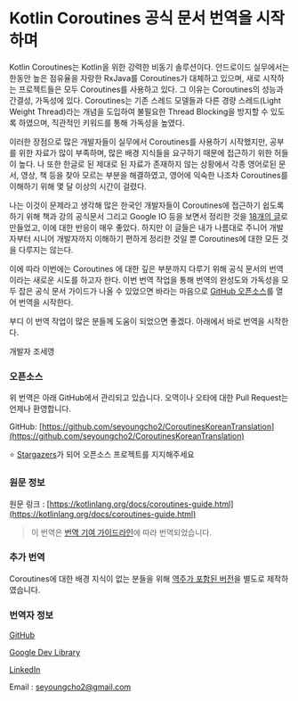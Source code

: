 # Kotlin Coroutines 공식 문서 번역을 시작하며

Kotlin Coroutines는 Kotlin을 위한 강력한 비동기 솔루션이다. 안드로이드 실무에서는 한동안 높은 점유율을 자랑한 RxJava를 Coroutines가 대체하고 있으며, 새로 시작하는 프로젝트들은 모두 Coroutines를 사용하고 있다. 그 이유는 Coroutines의 성능과 간결성, 가독성에 있다. Coroutines는 기존 스레드 모델들과 다른 경량 스레드(Light Weight Thread)라는 개념을 도입하여 불필요한 Thread Blocking을 방지할 수 있도록 하였으며, 직관적인 키워드를 통해 가독성을 높였다.

이러한 장점으로 많은 개발자들이 실무에서 Coroutines를 사용하기 시작했지만, 공부를 위한 자료가 많이 부족하며, 많은 배경 지식들을 요구하기 때문에 접근하기 위한 허들이 높다. 나 또한 한글로 된 제대로 된 자료가 존재하지 않는 상황에서 각종 영어로된 문서, 영상, 책 등을 찾아 모르는 부분을 해결하였고, 영어에 익숙한 나조차 Coroutines를 이해하기 위해 몇 달 이상의 시간이 걸렸다.

나는 이것이 문제라고 생각해 많은 한국인 개발자들이 Coroutines에 접근하기 쉽도록 하기 위해 책과 강의 공식문서 그리고 Google IO 등을 보면서 정리한 것을 [18개의 글](http://kotlinworld.com/139)로 만들었고, 이에 대한 반응이 매우 좋았다. 하지만 이 글들은 내가 나름대로 주니어 개발자부터 시니어 개발자까지 이해하기 편하게 정리한 것일 뿐 Coroutines에 대한 모든 것을 다루지는 않는다.&#x20;

이에 따라 이번에는 Coroutines 에 대한 깊은 부분까지 다루기 위해 공식 문서의 번역이라는 새로운 시도를 하고자 한다. 이번 번역 작업을 통해 번역의 완성도와 가독성을 모두 잡은 공식 문서 가이드가 나올 수 있었으면 바라는 마음으로 [GitHub 오픈소스](https://github.com/seyoungcho2/CoroutinesKoreanTranslation)를 열어 번역을 시작한다.&#x20;

&#x20;부디 이 번역 작업이 많은 분들께 도움이 되었으면 좋겠다. 아래에서 바로 번역을 시작한다.



개발자 조세영&#x20;



### 오픈소스

위 번역은 아래 GitHub에서 관리되고 있습니다. 오역이나 오타에 대한 Pull Request는 언제나 환영합니다.

GitHub: [https://github.com/seyoungcho2/CoroutinesKoreanTranslation](https://github.com/seyoungcho2/CoroutinesKoreanTranslation)

⭐ [Stargazers](https://github.com/seyoungcho2/CoroutinesKoreanTranslation/stargazers)가 되어 오픈소스 프로젝트를 지지해주세요&#x20;

### 원문 정보

원문 링크 : [https://kotlinlang.org/docs/coroutines-guide.html](https://kotlinlang.org/docs/coroutines-guide.html)

> 이 번역은 [번역 기여 가이드라인](https://kotlinlang.org/docs/contribute.html#translate-documentation-to-other-languages)에 따라 번역되었습니다.

### **추가 번역**

Coroutines에 대한 배경 지식이 없는 분들을 위해 [역주가 포함된 버전](https://simplecode.kr/24)을 별도로 제작하였습니다.&#x20;

### **번역자 정보**

[GitHub](https://github.com/seyoungcho2)

[Google Dev Library](https://devlibrary.withgoogle.com/authors/seyoungcho2)

[LinkedIn](https://www.linkedin.com/in/seyoungcho/)

Email : seyoungcho2@gmail.com
